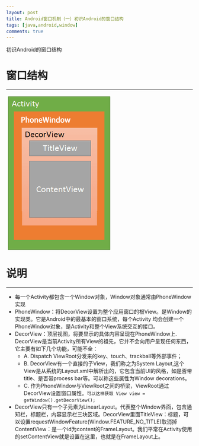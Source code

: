 ```yaml
---
layout: post
title: Android窗口机制（一）初识Android的窗口结构
tags: [java,android,window]
comments: true
---
```


初识Android的窗口结构

# 窗口结构
---

![img](../images/1/1.png)

# 说明
---
* 每一个Activity都包含一个Window对象，Window对象通常由PhoneWindow实现
* PhoneWindow：将DecorView设置为整个应用窗口的根View。是Window的实现类。它是Android中的最基本的窗口系统，每个Activity 均会创建一个PhoneWindow对象，是Activity和整个View系统交互的接口。
* DecorView：顶层视图，将要显示的具体内容呈现在PhoneWindow上. DecorView是当前Activity所有View的祖先，它并不会向用户呈现任何东西，它主要有如下几个功能，可能不全：
    * A. Dispatch ViewRoot分发来的key、touch、trackball等外部事件；
    * B. DecorView有一个直接的子View，我们称之为System Layout,这个View是从系统的Layout.xml中解析出的，它包含当前UI的风格，如是否带title、是否带process bar等。可以称这些属性为Window decorations。
    * C. 作为PhoneWindow与ViewRoot之间的桥梁，ViewRoot通过DecorView设置窗口属性。`可以这样获取 View view = getWindow().getDecorView();`
* DecorView只有一个子元素为LinearLayout。代表整个Window界面，包含通知栏，标题栏，内容显示栏三块区域。DecorView里面TitleView：标题，可以设置requestWindowFeature(Window.FEATURE_NO_TITLE)取消掉ContentView：是一个id为content的FrameLayout。我们平常在Activity使用的setContentView就是设置在这里，也就是在FrameLayout上。